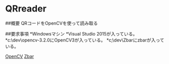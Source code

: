 # QRreader
##概要
QRコードをOpenCVを使って読み取る

##要求事項
*Windowsマシン
*Visual Studio 2015が入っている。
*c:\dev\opencv-3.2.0にOpenCV3が入っている。
*c;\dev\Zbarにzbarが入っている。

[OpenCV](http://www.opencv.rog)
[Zbar](http://zbar.sourceforge.net/)
